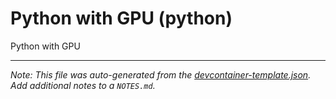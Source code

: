 
# Python with GPU (python)

Python with GPU





---

_Note: This file was auto-generated from the [devcontainer-template.json](https://github.com/filmapp/devcontainer-templates/blob/main/src/python/devcontainer-template.json).  Add additional notes to a `NOTES.md`._
